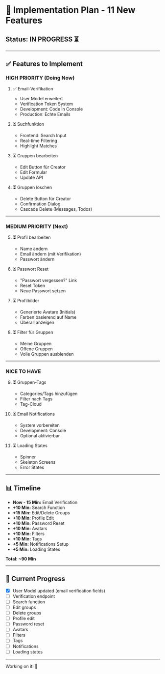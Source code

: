 # 🚀 Implementation Plan - 11 New Features

## Status: IN PROGRESS ⏳

---

## ✅ Features to Implement

### **HIGH PRIORITY (Doing Now)**

1. ✅ Email-Verifikation
   - User Model erweitert
   - Verification Token System
   - Development: Code in Console
   - Production: Echte Emails

2. ⏳ Suchfunktion
   - Frontend: Search Input
   - Real-time Filtering
   - Highlight Matches

3. ⏳ Gruppen bearbeiten
   - Edit Button für Creator
   - Edit Formular
   - Update API

4. ⏳ Gruppen löschen
   - Delete Button für Creator
   - Confirmation Dialog
   - Cascade Delete (Messages, Todos)

---

### **MEDIUM PRIORITY (Next)**

5. ⏳ Profil bearbeiten
   - Name ändern
   - Email ändern (mit Verifikation)
   - Passwort ändern

6. ⏳ Passwort Reset
   - "Passwort vergessen?" Link
   - Reset Token
   - Neue Passwort setzen

7. ⏳ Profilbilder
   - Generierte Avatare (Initials)
   - Farben basierend auf Name
   - Überall anzeigen

8. ⏳ Filter für Gruppen
   - Meine Gruppen
   - Offene Gruppen
   - Volle Gruppen ausblenden

---

### **NICE TO HAVE**

9. ⏳ Gruppen-Tags
   - Categories/Tags hinzufügen
   - Filter nach Tags
   - Tag-Cloud

10. ⏳ Email Notifications
    - System vorbereiten
    - Development: Console
    - Optional aktivierbar

11. ⏳ Loading States
    - Spinner
    - Skeleton Screens
    - Error States

---

## 📊 Timeline

- **Now - 15 Min:** Email Verification
- **+10 Min:** Search Function
- **+15 Min:** Edit/Delete Groups
- **+10 Min:** Profile Edit
- **+10 Min:** Password Reset
- **+10 Min:** Avatars
- **+10 Min:** Filters
- **+10 Min:** Tags
- **+5 Min:** Notifications Setup
- **+5 Min:** Loading States

**Total: ~90 Min**

---

## 🎯 Current Progress

- [x] User Model updated (email verification fields)
- [ ] Verification endpoint
- [ ] Search function
- [ ] Edit groups
- [ ] Delete groups
- [ ] Profile edit
- [ ] Password reset
- [ ] Avatars
- [ ] Filters
- [ ] Tags
- [ ] Notifications
- [ ] Loading states

---

Working on it! 🚀





